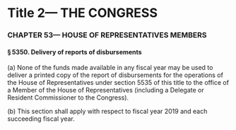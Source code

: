 
# Title 2— THE CONGRESS
### CHAPTER 53— HOUSE OF REPRESENTATIVES MEMBERS
#### § 5350. Delivery of reports of disbursements

(a) None of the funds made available in any fiscal year may be used to deliver a printed copy of the report of disbursements for the operations of the House of Representatives under section 5535 of this title to the office of a Member of the House of Representatives (including a Delegate or Resident Commissioner to the Congress).

(b) This section shall apply with respect to fiscal year 2019 and each succeeding fiscal year.

